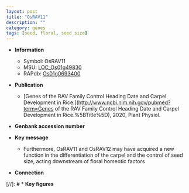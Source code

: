 ```yaml
---
layout: post
title: "OsRAV11"
description: ""
category: genes
tags: [seed, floral, seed size]
---
```


* **Information**  
    + Symbol: OsRAV11  
    + MSU: [LOC_Os01g49830](http://rice.uga.edu/cgi-bin/ORF_infopage.cgi?orf=LOC_Os01g49830)  
    + RAPdb: [Os01g0693400](http://rapdb.dna.affrc.go.jp/viewer/gbrowse_details/irgsp1?name=Os01g0693400)  

* **Publication**  
    + [Genes of the RAV Family Control Heading Date and Carpel Development in Rice.](http://www.ncbi.nlm.nih.gov/pubmed?term=Genes of the RAV Family Control Heading Date and Carpel Development in Rice.%5BTitle%5D), 2020, Plant Physiol.

* **Genbank accession number**  

* **Key message**  
    + Furthermore, OsRAV11 and OsRAV12 may have acquired a new function in the differentiation of the carpel and the control of seed size, acting downstream of floral homeotic factors

* **Connection**  

[//]: # * **Key figures**  


